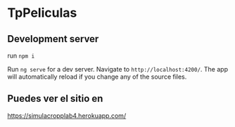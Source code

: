 # TpPeliculas

## Development server

run `npm i`

Run `ng serve` for a dev server. Navigate to `http://localhost:4200/`. The app will automatically reload if you change any of the source files.

## Puedes ver el sitio en
https://simulacropplab4.herokuapp.com/


